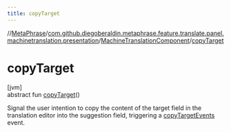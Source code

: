```yaml
---
title: copyTarget
---
```

//[MetaPhrase](../../../index.html)/[com.github.diegoberaldin.metaphrase.feature.translate.panel.machinetranslation.presentation](../index.html)/[MachineTranslationComponent](index.html)/[copyTarget](copy-target.html)



# copyTarget



[jvm]\
abstract fun [copyTarget](copy-target.html)()



Signal the user intention to copy the content of the target field in the translation editor into the suggestion field, triggering a [copyTargetEvents](copy-target-events.html) event.




